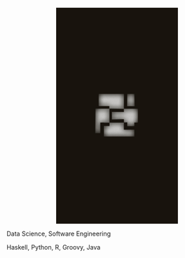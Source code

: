 <img src="images/privbg.png" style="width: 55%;
                                    display: block;
                                    margin-left: auto;
                                    margin-right: auto"/>

Data Science, Software Engineering 

Haskell, Python, R, Groovy, Java
